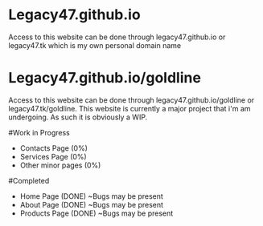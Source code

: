 Legacy47.github.io
====
Access to this website can be done through legacy47.github.io or legacy47.tk which is my own personal domain name

Legacy47.github.io/goldline
====
Access to this website can be done through legacy47.github.io/goldline or legacy47.tk/goldline.
This website is currently a major project that i'm am undergoing. 
As such it is obviously a WIP.

#Work in Progress
* Contacts Page (0%)
* Services Page (0%)
* Other minor pages (0%)

#Completed
* Home Page (DONE) ~Bugs may be present
* About Page (DONE) ~Bugs may be present
* Products Page (DONE) ~Bugs may be present
